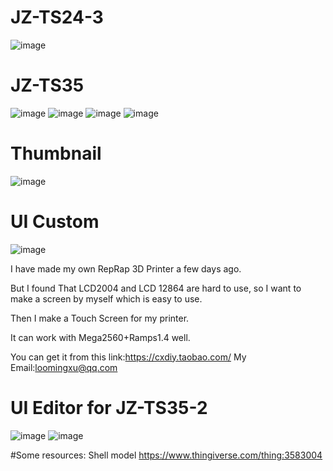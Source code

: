 # JZ-TS24-3
![image](https://github.com/miblooming/JZ-TS24-2/blob/master/JZ-TS24-3.jpg)
# JZ-TS35
![image](https://github.com/miblooming/JZ-TS24-2/blob/master/JZ-TS35.jpg)
![image](https://github.com/miblooming/JZ-TS24-2/blob/master/JZ-TS35-2.jpg)
![image](https://github.com/miblooming/JZ-TS24-2/blob/master/language.png)
![image](https://github.com/miblooming/JZ-TS24-2/blob/master/wifi%E6%8E%A5%E7%BA%BF%E5%9B%BE1.jpg)
# Thumbnail
![image](https://github.com/miblooming/JZ-TS24-2/blob/master/thumbnail.jpg)
# UI Custom
![image](https://github.com/miblooming/JZ-TS24-2/blob/master/ui-custom.jpg)

I have made my own RepRap 3D Printer a few days ago.

But I found That LCD2004 and LCD 12864 are hard to use,
so I want to make a screen by myself which is easy to use.

Then I make a Touch Screen for my printer.

It can work with Mega2560+Ramps1.4 well.

You can get it from this link:https://cxdiy.taobao.com/
My Email:loomingxu@qq.com

# UI Editor for JZ-TS35-2

![image](https://github.com/miblooming/JZ-TS24-2/blob/master/UI%E7%BC%96%E8%BE%91%E5%99%A81.png)
![image](https://github.com/miblooming/JZ-TS24-2/blob/master/WifiHelper%20(3).png)

#Some resources:
Shell model
https://www.thingiverse.com/thing:3583004
